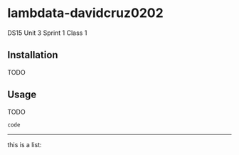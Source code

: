 # lambdata-davidcruz0202
DS15 Unit 3 Sprint 1 Class 1

## Installation

TODO

## Usage

TODO

```py
code
```
<hr>

this is a list: